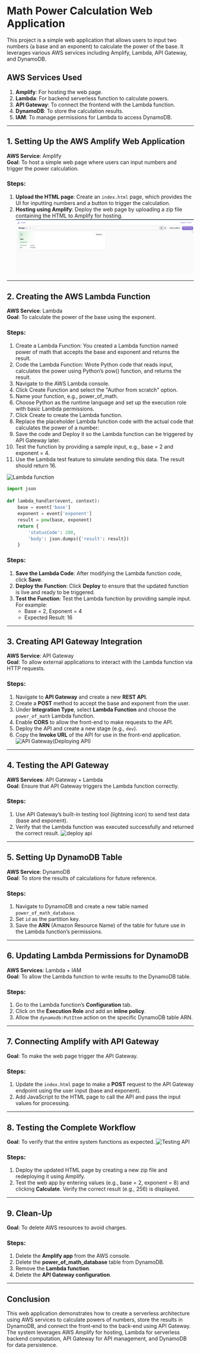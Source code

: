 # Math Power Calculation Web Application

This project is a simple web application that allows users to input two numbers (a base and an exponent) to calculate the power of the base. It leverages various AWS services including Amplify, Lambda, API Gateway, and DynamoDB.

## AWS Services Used
1. **Amplify**: For hosting the web page.
2. **Lambda**: For backend serverless function to calculate powers.
3. **API Gateway**: To connect the frontend with the Lambda function.
4. **DynamoDB**: To store the calculation results.
5. **IAM**: To manage permissions for Lambda to access DynamoDB.

---

## 1. Setting Up the AWS Amplify Web Application
**AWS Service**: Amplify  
**Goal**: To host a simple web page where users can input numbers and trigger the power calculation.

### Steps:
1. **Upload the HTML page**: Create an `index.html` page, which provides the UI for inputting numbers and a button to trigger the calculation.
2. **Hosting using Amplify**: Deploy the web page by uploading a zip file containing the HTML to Amplify for hosting.
![Amplify Math Deployed Screenshot](https://github.com/jainam0037/Power-function-using-AWS/blob/main/Amplify%20Math%20Deployed.png)

---

## 2. Creating the AWS Lambda Function
**AWS Service**: Lambda  
**Goal**: To calculate the power of the base using the exponent.

### Steps:
1.	Create a Lambda Function: You created a Lambda function named power of math that accepts the base and exponent and returns the result.
2.	Code the Lambda Function: Wrote Python code that reads input, calculates the power using Python’s pow() function, and returns the result.
3.	Navigate to the AWS Lambda console.
4.	Click Create Function and select the "Author from scratch" option.
5.	Name your function, e.g., power_of_math.
6.	Choose Python as the runtime language and set up the execution role with basic Lambda permissions.
7.	Click Create to create the Lambda function.
8.	Replace the placeholder Lambda function code with the actual code that calculates the power of a number:
9.	Save the code and Deploy it so the Lambda function can be triggered by API Gateway later.
10.	Test the function by providing a sample input, e.g., base = 2 and exponent = 4.
11.	Use the Lambda test feature to simulate sending this data. The result should return 16.

![Lambda function ](https://github.com/user-attachments/assets/3dd8c594-fe75-4209-8470-84d03aa7529c)

```python
import json

def lambda_handler(event, context):
    base = event['base']
    exponent = event['exponent']
    result = pow(base, exponent)
    return {
        'statusCode': 200,
        'body': json.dumps({'result': result})
    }

```

### Steps:
1. **Save the Lambda Code**: After modifying the Lambda function code, click **Save**.
2. **Deploy the Function**: Click **Deploy** to ensure that the updated function is live and ready to be triggered.
3. **Test the Function**: Test the Lambda function by providing sample input. For example:
   - Base = 2, Exponent = 4
   - Expected Result: 16

---

## 3. Creating API Gateway Integration
**AWS Service**: API Gateway  
**Goal**: To allow external applications to interact with the Lambda function via HTTP requests.

### Steps:
1. Navigate to **API Gateway** and create a new **REST API**.
2. Create a **POST** method to accept the base and exponent from the user.
3. Under **Integration Type**, select **Lambda Function** and choose the `power_of_math` Lambda function.
4. Enable **CORS** to allow the front-end to make requests to the API.
5. Deploy the API and create a new stage (e.g., `dev`).
6. Copy the **Invoke URL** of the API for use in the front-end application.
![API Gateway(Deploying API)](https://github.com/user-attachments/assets/8392585a-c91f-412c-95ec-0ab04bd8d56f)

---

## 4. Testing the API Gateway
**AWS Services**: API Gateway + Lambda  
**Goal**: Ensure that API Gateway triggers the Lambda function correctly.

### Steps:
1. Use API Gateway’s built-in testing tool (lightning icon) to send test data (base and exponent).
2. Verify that the Lambda function was executed successfully and returned the correct result.
![deploy api](https://github.com/user-attachments/assets/bbee970c-b95a-4d12-b3b1-ce0702642e75)

---

## 5. Setting Up DynamoDB Table
**AWS Service**: DynamoDB  
**Goal**: To store the results of calculations for future reference.

### Steps:
1. Navigate to DynamoDB and create a new table named `power_of_math_database`.
2. Set `id` as the partition key.
3. Save the **ARN** (Amazon Resource Name) of the table for future use in the Lambda function’s permissions.

---

## 6. Updating Lambda Permissions for DynamoDB
**AWS Services**: Lambda + IAM  
**Goal**: To allow the Lambda function to write results to the DynamoDB table.

### Steps:
1. Go to the Lambda function’s **Configuration** tab.
2. Click on the **Execution Role** and add an **inline policy**.
3. Allow the `dynamodb:PutItem` action on the specific DynamoDB table ARN.

---

## 7. Connecting Amplify with API Gateway
**Goal**: To make the web page trigger the API Gateway.

### Steps:
1. Update the `index.html` page to make a **POST** request to the API Gateway endpoint using the user input (base and exponent).
2. Add JavaScript to the HTML page to call the API and pass the input values for processing.


---

## 8. Testing the Complete Workflow
**Goal**: To verify that the entire system functions as expected.
![Testing API](https://github.com/user-attachments/assets/5315a93f-289b-4e3c-a8d5-b8246381dd48)

### Steps:
1. Deploy the updated HTML page by creating a new zip file and redeploying it using Amplify.
2. Test the web app by entering values (e.g., base = 2, exponent = 8) and clicking **Calculate**. Verify the correct result (e.g., 256) is displayed.

---

## 9. Clean-Up
**Goal**: To delete AWS resources to avoid charges.

### Steps:
1. Delete the **Amplify app** from the AWS console.
2. Delete the **power_of_math_database** table from DynamoDB.
3. Remove the **Lambda function**.
4. Delete the **API Gateway configuration**.

---

## Conclusion
This web application demonstrates how to create a serverless architecture using AWS services to calculate powers of numbers, store the results in DynamoDB, and connect the front-end to the back-end using API Gateway. The system leverages AWS Amplify for hosting, Lambda for serverless backend computation, API Gateway for API management, and DynamoDB for data persistence.




